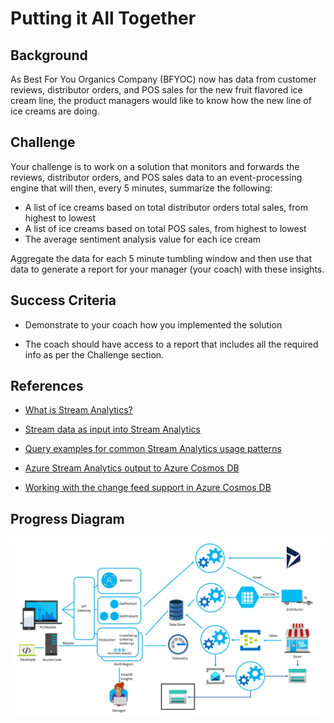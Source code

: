 # Putting it All Together

## Background

As Best For You Organics Company (BFYOC) now has data from customer reviews, distributor
orders, and POS sales for the new fruit flavored ice cream line, the
product managers would like to know how the new line of ice creams are
doing.

## Challenge

Your challenge is to work on a solution that monitors and forwards the
reviews, distributor orders, and POS sales data to an event-processing
engine that will then, every 5 minutes, summarize the following:

* A list of ice creams based on total distributor orders total sales,
from highest to lowest
* A list of ice creams based on total POS sales, from highest to lowest
* The average sentiment analysis value for each ice cream

Aggregate the data for each 5 minute tumbling window and then use that
data to generate a report for your manager (your coach) with these insights.

## Success Criteria

* Demonstrate to your coach how you implemented the solution

* The coach should have access to a report that includes all the required
info as per the Challenge section.

## References

* [What is Stream Analytics?](https://docs.microsoft.com/azure/stream-analytics/stream-analytics-introduction)

* [Stream data as input into Stream Analytics](https://docs.microsoft.com/azure/stream-analytics/stream-analytics-define-inputs)

* [Query examples for common Stream Analytics usage patterns](https://docs.microsoft.com/azure/stream-analytics/stream-analytics-stream-analytics-query-patterns)

* [Azure Stream Analytics output to Azure Cosmos DB](https://docs.microsoft.com/azure/stream-analytics/stream-analytics-documentdb-output)

* [Working with the change feed support in Azure Cosmos DB](https://docs.microsoft.com/azure/cosmos-db/change-feed)

## Progress Diagram

![Final progress diagram](../../images/final-progress-diagram.jpg)
